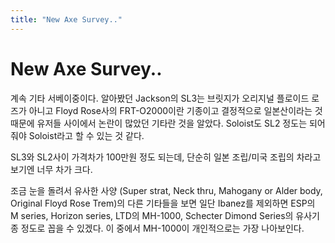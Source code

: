 ```yaml
---
title: "New Axe Survey.."
---
```

# New Axe Survey..

계속 기타 서베이중이다. 알아봤던 Jackson의 SL3는 브릿지가 오리지널 플로이드 로즈가 아니고 Floyd Rose사의 FRT-O2000이란 기종이고 결정적으로 일본산이라는 것 때문에 유저들 사이에서 논란이 많았던 기타란 것을 알았다. Soloist도 SL2 정도는 되어줘야 Soloist라고 할 수 있는 것 같다.

SL3와 SL2사이 가격차가 100만원 정도 되는데, 단순히 일본 조립/미국 조립의 차라고 보기엔 너무 차가 크다.

조금 눈을 돌려서 유사한 사양 (Super strat, Neck thru, Mahogany or Alder body, Original Floyd Rose Trem)의 다른 기타들을 보면 일단 Ibanez를 제외하면 ESP의 M series, Horizon series, LTD의 MH-1000, Schecter Dimond Series의 유사기종 정도로 꼽을 수 있겠다. 이 중에서 MH-1000이 개인적으로는 가장 나아보인다.


